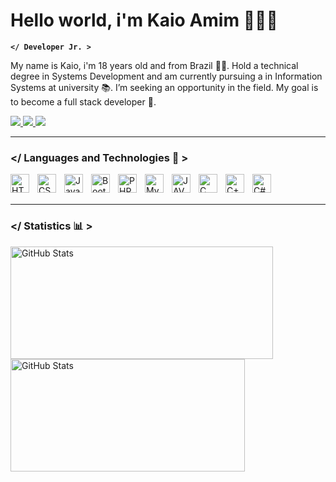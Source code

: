 # Hello world, i'm Kaio Amim 👩🏻‍💻

**`</ Developer Jr. >`**

My name is Kaio, i'm 18 years old and from Brazil 🧑🏻. Hold a technical degree in Systems Development and am currently pursuing a in Information Systems at university 📚. I’m seeking an opportunity in the field. My goal is to become a full stack developer 💼.

<p align="left">
    <a href="https://www.instagram.com/KaioAmim_">
        <img 
            src="https://custom-icon-badges.demolab.com/badge/-INSTAGRAM-F25278?style=for-the-badge&logo=instagram&logoColor=white"
        />
    </a>
    <a href="https://www.linkedin.com/in/kaio-amim">
        <img 
            src="https://custom-icon-badges.demolab.com/badge/-LINKEDIN-1155ba?style=for-the-badge&logo=linkein&logoColor=white"
        />
    </a> 
    <a href="https://github.com/Larissakich?tab=repositories&sort=stargazers">
        <img
            src="https://custom-icon-badges.demolab.com/badge/-WEBSITE-black?style=for-the-badge&logo=code&logoColor=white"
        />
    </a>
</p>

---

###  </ Languages ​​and Technologies 🤖 >

<img 
    align="left" 
    alt="HTML"
    title="HTML" 
    width="30px" 
    style="padding-right: 10px;" 
    src="https://cdn.jsdelivr.net/gh/devicons/devicon@latest/icons/html5/html5-original.svg" 
/>
<img 
    align="left" 
    alt="CSS" 
    title="CSS"
    width="30px" 
    style="padding-right: 10px;" 
    src="https://cdn.jsdelivr.net/gh/devicons/devicon@latest/icons/css3/css3-original.svg" 
/>
<img 
    align="left" 
    alt="JavaScript" 
    title="JavaScript"
    width="30px" 
    style="padding-right: 10px;" 
    src="https://cdn.jsdelivr.net/gh/devicons/devicon@latest/icons/javascript/javascript-original.svg" 
/>
<img 
    align="left" 
    alt="Bootstrap"
    title="Bootstrap" 
    width="30px" 
    style="padding-right: 10px;" 
    src="https://cdn.jsdelivr.net/gh/devicons/devicon@latest/icons/bootstrap/bootstrap-original.svg" 
/>
<img 
    align="left" 
    alt="PHP" 
    title="PHP"
    width="30px" 
    style="padding-right: 10px;" 
    src="https://cdn.jsdelivr.net/gh/devicons/devicon@latest/icons/php/php-original.svg" 
/>
<img 
    align="left" 
    alt="MySQL" 
    title="MySQL"
    width="30px" 
    style="padding-right: 10px;" 
    src="https://cdn.jsdelivr.net/gh/devicons/devicon@latest/icons/mysql/mysql-original.svg" 
/>
<img 
    align="left" 
    alt="JAVA" 
    title="JAVA"
    width="30px" 
    style="padding-right: 10px;" 
    src="https://cdn.jsdelivr.net/gh/devicons/devicon@latest/icons/java/java-original.svg" 
/>
<img 
    align="left" 
    alt="C" 
    title="C"
    width="30px" 
    style="padding-right: 10px;" 
    src="https://cdn.jsdelivr.net/gh/devicons/devicon@latest/icons/c/c-original.svg" 
/>
<img 
    align="left" 
    alt="C++" 
    title="C++"
    width="30px" 
    style="padding-right: 10px;" 
    src="https://cdn.jsdelivr.net/gh/devicons/devicon@latest/icons/cplusplus/cplusplus-original.svg" 
/>
<img 
    align="left" 
    alt="C#" 
    title="C#"
    width="30px" 
    style="padding-right: 10px;" 
    src="https://cdn.jsdelivr.net/gh/devicons/devicon@latest/icons/csharp/csharp-original.svg" 
/>

<br/>
<br/>

---

###  </ Statistics 📊 >

<p>
  <img 
    align="left" 
    alt="GitHub Stats" 
    height="180"
    width="420"
    style="padding-right: 10px;" 
    src="https://github-readme-stats.vercel.app/api?username=KaioAmim&show_icons=true&theme=tokyonight&include_all_commits=true&locale=pt-br" 
  />
    <img 
      align="left" 
      alt="GitHub Stats" 
      height="180" 
      width="375"
      src="https://github-readme-stats.vercel.app/api/top-langs/?username=KaioAmim&theme=tokyonight&layout=compact&custom_title=Tecnologias&langs_count=8" 
  />

</p>
